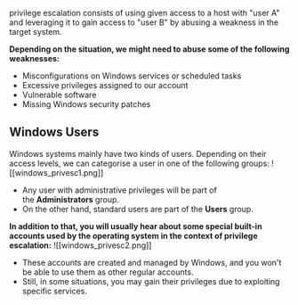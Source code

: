 privilege escalation consists of using given access to a host with "user A" and leveraging it to gain access to "user B" by abusing a weakness in the target system.

**Depending on the situation, we might need to abuse some of the following weaknesses:**
   - Misconfigurations on Windows services or scheduled tasks
   - Excessive privileges assigned to our account
   - Vulnerable software
   - Missing Windows security patches

## Windows Users

   Windows systems mainly have two kinds of users. Depending on their access levels, we can categorise a user in one of the following groups:
   ![[windows_privesc1.png]]
   - Any user with administrative privileges will be part of the **Administrators** group.
   - On the other hand, standard users are part of the **Users** group.

**In addition to that, you will usually hear about some special built-in accounts used by the operating system in the context of privilege escalation:**
![[windows_privesc2.png]]
- These accounts are created and managed by Windows, and you won't be able to use them as other regular accounts.
- Still, in some situations, you may gain their privileges due to exploiting specific services.


